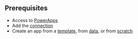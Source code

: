 ## Prerequisites
* Access to [PowerApps](https://web.powerapps.com/?utm_source=padocs&utm_medium=linkinadoc&utm_campaign=referralsfromdoc)
* Add the [connection](../maker/canvas-apps/add-manage-connections.md)
* Create an app from a [template](../maker/canvas-apps/get-started-test-drive.md), from [data](../maker/canvas-apps/get-started-create-from-data.md), or from [scratch](../maker/canvas-apps/get-started-create-from-blank.md)
